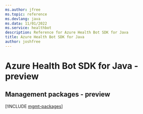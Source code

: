 ```yaml
---
ms.author: jfree
ms.topic: reference
ms.devlang: java
ms.data: 11/01/2022
ms.service: healthbot
description: Reference for Azure Health Bot SDK for Java
title: Azure Health Bot SDK for Java
author: joshfree
---
```

# Azure Health Bot SDK for Java - preview

## Management packages - preview
[!INCLUDE [mgmt-packages](health-bot-mgmt-index.md)]
